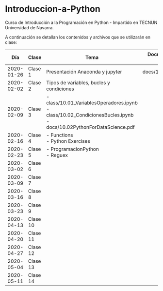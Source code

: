 # Introduccion-a-Python
Curso de Introducción a la Programación en Python - Impartido en TECNUN Universidad de Navarra.

A continuación se detallan los contenidos y archivos que se utilizarán en clase:


| Día        | Clase    | Tema                                     | Documentos/archivos utilizados                                                | Práctica |
|------------|----------|------------------------------------------|-------------------------------------------------------------------------------|----------|
| 2020-01-26 | Clase 1  | Presentación Anaconda y jupyter          | docs/10.01IntroPython.pdf                                                     |          |
| 2020-02-02 | Clase 2  | Tipos de variables, bucles y condiciones | |          |
| 2020-02-09 | Clase 3  | - class/10.01_VariablesOperadores.ipynb <br>- class/10.02_CondicionesBucles.ipynb <br>- docs/10.02PythonForDataScience.pdf                                |                                                                               |          |
| 2020-02-16 | Clase 4  | - Functions <br> - Python Exercises|                                                                               |          |
| 2020-02-23 | Clase 5  |      - ProgramacionPython <br> - Reguex                                    |                                                                               |          |
| 2020-03-02 | Clase 6  |                                          |                                                                               |          |
| 2020-03-09 | Clase 7  |                                          |                                                                               |          |
| 2020-03-16 | Clase 8  |                                          |                                                                               |          |
| 2020-03-23 | Clase 9  |                                          |                                                                               |          |
| 2020-04-13 | Clase 10 |                                          |                                                                               |          |
| 2020-04-20 | Clase 11 |                                          |                                                                               |          |
| 2020-04-27 | Clase 12 |                                          |                                                                               |          |
| 2020-05-04 | Clase 13 |                                          |                                                                               |          |
| 2020-05-11 | Clase 14 |                                          |                                                                               |          |
